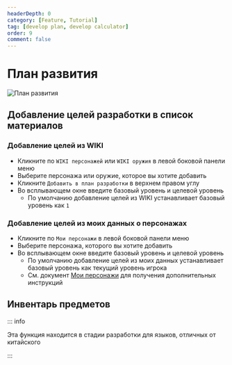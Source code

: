 ```yaml
---
headerDepth: 0
category: [Feature, Tutorial]
tag: [develop plan, develop calculator]
order: 9
comment: false
---
```


# План развития

![План развития](https://img.alicdn.com/imgextra/i1/1797064093/O1CN01CDsjcb1g6dyB7M0EW_!!1797064093.png_.webp)

## Добавление целей разработки в список материалов

### Добавление целей из WIKI

- Кликните по `WIKI персонажей` или `WIKI оружия` в левой боковой панели меню
- Выберите персонажа или оружие, которое вы хотите добавить
- Кликните `Добавить в план разработки` в верхнем правом углу
- Во всплывающем окне введите базовый уровень и целевой уровень
  - По умолчанию добавление целей из WIKI устанавливает базовый уровень как `1`

### Добавление целей из моих данных о персонажах

- Кликните по `Мои персонажи` в левой боковой панели меню
- Выберите персонажа, которого вы хотите добавить
- Во всплывающем окне введите базовый уровень и целевой уровень
  - По умолчанию добавление целей из моих данных устанавливает базовый уровень как текущий уровень игрока
  - См. документ [Мои персонажи](character-data.md#sync-character-data) для получения дополнительных инструкций

## Инвентарь предметов

::: info

Эта функция находится в стадии разработки для языков, отличных от китайского

:::
